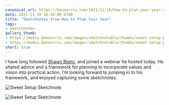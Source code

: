 ```yaml
---
canonical_url: https://bennorris.com/2021/11/16/how-to-plan-your-year-sketchnotes
date: 2021-11-16 16:50:00-0700
title: "Sketchnotes from How to Plan Your Year"
tags:
- sketchnotes
gallery_thumb:
- https://media.bennorris.com/images/sketchnotable/thumbs/sweet-setup-plan-year-nov-2021-01.jpg
- https://media.bennorris.com/images/sketchnotable/thumbs/sweet-setup-plan-year-nov-2021-02.jpg
short: true
---
```


I have long followed [Shawn Blanc](https://shawnblanc.net), and joined a webinar he hosted today. He shared advice and a framework for planning to incorporate values and vision into practical action. I’m looking forward to jumping in to his framework, and enjoyed capturing some sketchnotes.

![Sweet Setup Sketchnote](https://media.bennorris.com/images/sketchnotable/general/sweet-setup-plan-year-nov-2021-01.jpg)

![Sweet Setup Sketchnote](https://media.bennorris.com/images/sketchnotable/general/sweet-setup-plan-year-nov-2021-02.jpg)
